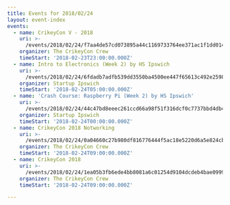 ```yaml
---
title: Events for 2018/02/24
layout: event-index
events:
  - name: CrikeyCon V - 2018
    uri: >-
      /events/2018/02/24/f7aa4de57cd073895a44c1169733764ee371ac1f1dd014d985da7f91f237cd97
    organizer: The CrikeyCon Crew
    timeStart: '2018-02-23T23:00:00.000Z'
  - name: Intro to Electronics (Week 2) by HS Ipswich
    uri: >-
      /events/2018/02/24/6fdadb7adfb539dd3550ba4500ee447f65613c492e2598cedeb3b3e7fff9e342
    organizer: Startup Ipswich
    timeStart: '2018-02-24T05:00:00.000Z'
  - name: 'Crash Course: Raspberry Pi (Week 2) by HS Ipswich'
    uri: >-
      /events/2018/02/24/44c47bd8eeec261ccd66a98f51f316dcf0c7737bbd4db4d2a4521bee1b2fd85e
    organizer: Startup Ipswich
    timeStart: '2018-02-24T00:00:00.000Z'
  - name: CrikeyCon 2018 Notworking
    uri: >-
      /events/2018/02/24/0a04660c27b980df816776444f5ac18e5220d6a5e824cbcc8e875965f2c3c97d
    organizer: The CrikeyCon Crew
    timeStart: '2018-02-24T09:00:00.000Z'
  - name: CrikeyCon 2018
    uri: >-
      /events/2018/02/24/1ea05b3fb6ede4bb8081a6c01254d9104dcdeb4bae09997cd33be4db5a5e5ef0
    organizer: The CrikeyCon Crew
    timeStart: '2018-02-24T09:00:00.000Z'

---
```


